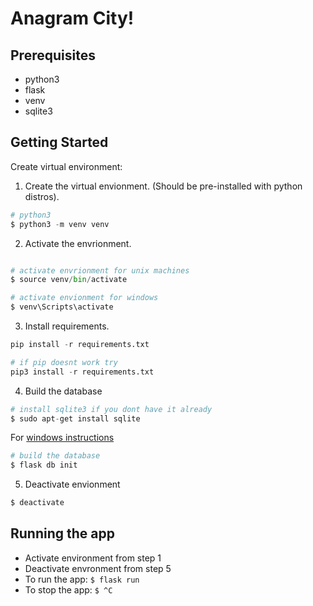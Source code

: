 # Anagram City!

## Prerequisites
- python3
- flask
- venv
- sqlite3

## Getting Started
Create virtual environment: 

1. Create the virtual envionment. (Should be pre-installed with python distros).
```python
# python3
$ python3 -m venv venv

```

2. Activate the envrionment.

```python

# activate envrionment for unix machines
$ source venv/bin/activate

# activate envionment for windows
$ venv\Scripts\activate
```

3. Install requirements.
```python
pip install -r requirements.txt

# if pip doesnt work try
pip3 install -r requirements.txt
```

4. Build the database 
```python
# install sqlite3 if you dont have it already
$ sudo apt-get install sqlite
```
For [windows instructions](https://www.sqlitetutorial.net/download-install-sqlite/)

```python
# build the database
$ flask db init
```

5. Deactivate envionment
```python
$ deactivate
```

## Running the app

- Activate environment from step 1
- Deactivate envronment from step 5
- To run the app: ```$ flask run```
- To stop the app: ```$ ^C```
